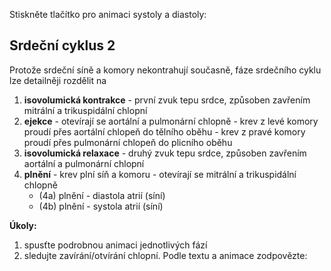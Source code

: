 <div class="w3-row">
<div class="w3-half">

Stiskněte tlačítko pro animaci systoly a diastoly:

<bdl-animate-control id="id4" speedfactor="20" segments="3;5;14;17;29" segmentlabels="4b plnění atriální systola;1 systola komor - isovolumická kontrakce;2 systola komor - ejekce;3 isovolumická relaxace;4a plnění"></bdl-animate-control>

<bdl-animate-gif fromid="id4" src="heart.gif" width=600></bdl-animate-gif>

</div>
<div class="w3-half">

## Srdeční cyklus 2

Protože srdeční síně a komory nekontrahují současně, fáze srdečního cyklu
lze detailněji rozdělit na

1. **isovolumická kontrakce** - první zvuk tepu srdce, způsoben zavřením mitrální a trikuspidální chlopní       
2. **ejekce** - otevírají se aortální a pulmonární chlopně - krev z levé komory proudí přes aortální chlopeň do tělního oběhu - krev z pravé komory proudí přes pulmonární chlopeň do plicního oběhu
3. **isovolumická relaxace** - druhý zvuk tepu srdce,  způsoben zavřením aortální a pulmonární chlopní
4. **plnění** - krev plní síň a komoru - otevírají se mitrální a trikuspidální chlopně
   - (4a) plnění - diastola atrií (síní)
   - (4b) plnění - systola atrií (síní)

**Úkoly:**
1. spusťte podrobnou animaci jednotlivých fází
2. sledujte zavírání/otvírání chlopní. Podle textu a animace zodpovězte:
<bdl-quiz question="Druhý zvuk tepu srdce se vyskytne"
  answers="na začátku 1. fáze uzavřením mitrální a trikuspidální chlopně|
           otevřením aortální a pulmonární chlopně|
           na začátku 3. fáze uzavřením aortální a pulmonární chlopně"
  correctoptions="false|false|true"           
  explanations="první zvuk tepu srdce, způsoben zavřením mitrální a trikuspidální chlopní|
  otevření chlopní negeneruje výrazný slyšitelný zvuk|
  druhý zvuk tepu srdce, způsoben zavřením aortální a pulmonární chlopní">
</bdl-quiz> 

</div>
</div>